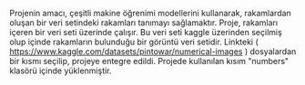 Projenin amacı, çeşitli makine öğrenimi modellerini kullanarak, rakamlardan oluşan bir veri setindeki rakamları tanımayı sağlamaktır.
Proje, rakamları içeren bir veri seti üzerinde çalışır.
Bu veri seti kaggle üzerinden seçilmiş olup içinde rakamların bulunduğu bir görüntü veri setidir.
Linkteki ( https://www.kaggle.com/datasets/pintowar/numerical-images ) dosyalardan bir kısmı seçilip, projeye entegre edildi.
Projede kullanılan kısım "numbers" klasörü içinde yüklenmiştir. 

